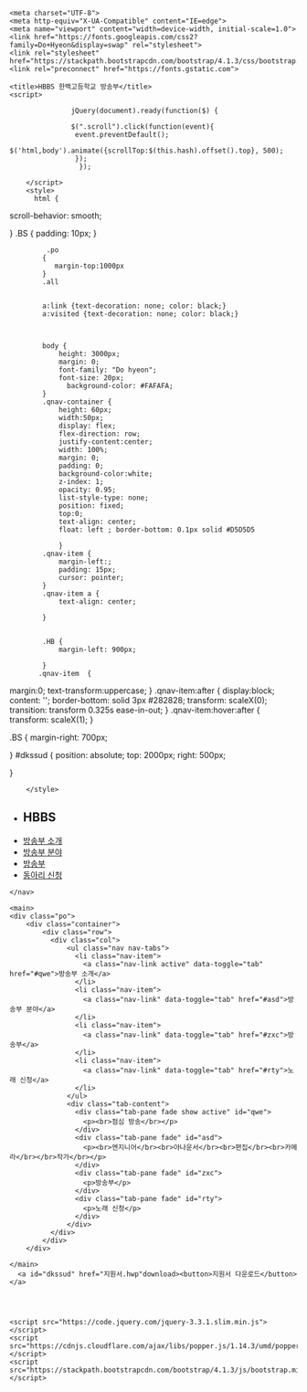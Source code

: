 <!DOCTYPE html>
<html lang="en">
<head>

    <meta charset="UTF-8">
    <meta http-equiv="X-UA-Compatible" content="IE=edge">
    <meta name="viewport" content="width=device-width, initial-scale=1.0">
    <link href="https://fonts.googleapis.com/css2?family=Do+Hyeon&display=swap" rel="stylesheet">
    <link rel="stylesheet" href="https://stackpath.bootstrapcdn.com/bootstrap/4.1.3/css/bootstrap.min.css">
    <link rel="preconnect" href="https://fonts.gstatic.com">

    <title>HBBS 한백고등학교 방송부</title>
    <script>

                   jQuery(document).ready(function($) {

                   $(".scroll").click(function(event){
                    event.preventDefault();
                   $('html,body').animate({scrollTop:$(this.hash).offset().top}, 500);
                    });
                     });

</script>



</script>



        </script>
        <style>
          html {
  scroll-behavior: smooth;

}
         .BS {
                padding: 10px;
            }


             .po
            {
               margin-top:1000px
            }
            .all


            a:link {text-decoration: none; color: black;}
            a:visited {text-decoration: none; color: black;}



            body {
                height: 3000px;
                margin: 0;
                font-family: "Do hyeon";
                font-size: 20px;
                  background-color: #FAFAFA;
            }
            .qnav-container {
                height: 60px;
                width:50px;
                display: flex;
                flex-direction: row;
                justify-content:center;
                width: 100%;
                margin: 0;
                padding: 0;
                background-color:white;
                z-index: 1;
                opacity: 0.95;
                list-style-type: none;
                position: fixed;
                top:0;
                text-align: center;
                float: left ; border-bottom: 0.1px solid #D5D5D5

                }
            .qnav-item {
                margin-left:;
                padding: 15px;
                cursor: pointer;
            }
            .qnav-item a {
                text-align: center;

            }


            .HB {
                margin-left: 900px;

            }
           .qnav-item  {

  margin:0;
  text-transform:uppercase; }
.qnav-item:after {
  display:block;
  content: '';
  border-bottom: solid 3px #282828;
  transform: scaleX(0);
  transition: transform 0.325s ease-in-out;
}
.qnav-item:hover:after { transform: scaleX(1); }

.BS { margin-right: 700px;

}
#dkssud { position: absolute;
  top: 2000px;
  right: 500px;


}



        </style>

</head>
<div class="all">
<body>
    <nav>
        <ul class="qnav-container">
            <li class="BS"></a><h1>HBBS</h1></li>
            <li class="qnav-item HB"> <a href="javascript:window.scrollTo( 0, 850 );" >방송부 소개</li></a>
            <li class="qnav-item"> <a href="javascript:window.scrollTo( 0, 850 );">방송부 분야</li></a>
            <li class="qnav-item"> <a href="javascript:window.scrollTo( 0, 850 );">방송부</li></a>
            <li class="qnav-item"> <a href="javascript:window.scrollTo( 0, 1850 );">동아리 신청</li></a>
        </ul>


    </nav>

    <main>
    <div class="po">
        <div class="container">
            <div class="row">
              <div class="col">
                  <ul class="nav nav-tabs">
                    <li class="nav-item">
                      <a class="nav-link active" data-toggle="tab" href="#qwe">방송부 소개</a>
                    </li>
                    <li class="nav-item">
                      <a class="nav-link" data-toggle="tab" href="#asd">방송부 분야</a>
                    </li>
                    <li class="nav-item">
                      <a class="nav-link" data-toggle="tab" href="#zxc">방송부</a>
                    </li>
                    <li class="nav-item">
                      <a class="nav-link" data-toggle="tab" href="#rty">노래 신청</a>
                    </li>
                  </ul>
                  <div class="tab-content">
                    <div class="tab-pane fade show active" id="qwe">
                      <p><br>점심 방송</br></p>
                    </div>
                    <div class="tab-pane fade" id="asd">
                      <p><br>엔지니어</br><br>아나운서</br><br>편집</br><br>카메라</br></br>작가</br></p>
                    </div>
                    <div class="tab-pane fade" id="zxc">
                      <p>방송부</p>
                    </div>
                    <div class="tab-pane fade" id="rty">
                      <p>노래 신청</p>
                    </div>
                  </div>
              </div>
            </div>
        </div>

    </main>
      <a id="dkssud" href="지원서.hwp"download><button>지원서 다운로드</button></a>




    <script src="https://code.jquery.com/jquery-3.3.1.slim.min.js"></script>
    <script src="https://cdnjs.cloudflare.com/ajax/libs/popper.js/1.14.3/umd/popper.min.js"></script>
    <script src="https://stackpath.bootstrapcdn.com/bootstrap/4.1.3/js/bootstrap.min.js"></script>
</body>
</div>
</html>

